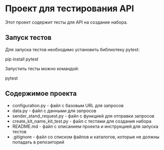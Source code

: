 # Проект для тестирования API

Этот проект содержит тесты для API на создание набора.

## Запуск тестов

Для запуска тестов необходимо установить библиотеку pytest:


pip install pytest


Запустить тесты можно командой:


pytest


## Содержимое проекта

* configuration.py - файл с базовым URL для запросов
* data.py - файл с данными для запросов
* sender_stand_request.py - файл с функцией для отправки запросов
* create_kit_name_kit_test.py - файл с тестами для создания набора
* README.md - файл с описанием проекта и инструкцией для запуска тестов
* .gitignore - файл со списком файлов и каталогов, которые не должны попадать в репозиторий